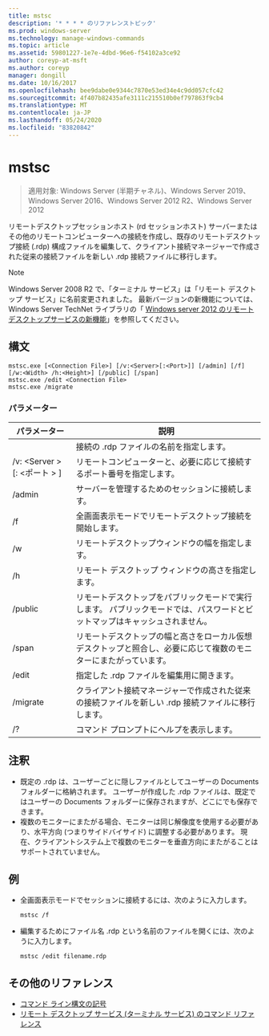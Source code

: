 ```yaml
---
title: mstsc
description: '* * * * のリファレンストピック'
ms.prod: windows-server
ms.technology: manage-windows-commands
ms.topic: article
ms.assetid: 59801227-1e7e-4dbd-96e6-f54102a3ce92
author: coreyp-at-msft
ms.author: coreyp
manager: dongill
ms.date: 10/16/2017
ms.openlocfilehash: bee9dabe0e9344c7870e53ed34e4c9dd057cfc42
ms.sourcegitcommit: 4f407b82435afe3111c215510b0ef797863f9cb4
ms.translationtype: MT
ms.contentlocale: ja-JP
ms.lasthandoff: 05/24/2020
ms.locfileid: "83820842"
---
```

# <a name="mstsc"></a>mstsc

> 適用対象: Windows Server (半期チャネル)、Windows Server 2019、Windows Server 2016、Windows Server 2012 R2、Windows Server 2012

リモートデスクトップセッションホスト (rd セッションホスト) サーバーまたはその他のリモートコンピューターへの接続を作成し、既存のリモートデスクトップ接続 (.rdp) 構成ファイルを編集して、クライアント接続マネージャーで作成された従来の接続ファイルを新しい .rdp 接続ファイルに移行します。

> [!NOTE]
> Windows Server 2008 R2 で、「ターミナル サービス」は「リモート デスクトップ サービス」に名前変更されました。 最新バージョンの新機能については、Windows Server TechNet ライブラリの「 [Windows server 2012 のリモートデスクトップサービスの新機能](https://technet.microsoft.com/library/hh831527)」を参照してください。

## <a name="syntax"></a>構文
```
mstsc.exe [<Connection File>] [/v:<Server>[:<Port>]] [/admin] [/f] [/w:<Width> /h:<Height>] [/public] [/span]
mstsc.exe /edit <Connection File>
mstsc.exe /migrate
```

### <a name="parameters"></a>パラメーター

|        パラメーター        |                                                         説明                                                         |
|-------------------------|-----------------------------------------------------------------------------------------------------------------------------|
|    <Connection File>    |                                   接続の .rdp ファイルの名前を指定します。                                    |
|  /v: <Server \> [: <ポート \> ] |                リモートコンピューターと、必要に応じて接続するポート番号を指定します。                 |
|         /admin          |                                   サーバーを管理するためのセッションに接続します。                                   |
|           /f            |                                    全画面表示モードでリモートデスクトップ接続を開始します。                                    |
|       /w<Width>        |                                      リモートデスクトップウィンドウの幅を指定します。                                      |
|       /h<Height>       |                                     リモート デスクトップ ウィンドウの高さを指定します。                                      |
|         /public         |                  リモートデスクトップをパブリックモードで実行します。 パブリックモードでは、パスワードとビットマップはキャッシュされません。                  |
|          /span          | リモートデスクトップの幅と高さをローカル仮想デスクトップと照合し、必要に応じて複数のモニターにまたがっています。 |
| /edit<Connection File> |                                         指定した .rdp ファイルを編集用に開きます。                                          |
|        /migrate         |       クライアント接続マネージャーで作成された従来の接続ファイルを新しい .rdp 接続ファイルに移行します。       |
|           /?            |                                            コマンド プロンプトにヘルプを表示します。                                             |

## <a name="remarks"></a>注釈
-   既定の .rdp は、ユーザーごとに隠しファイルとしてユーザーの Documents フォルダーに格納されます。 ユーザーが作成した .rdp ファイルは、既定ではユーザーの Documents フォルダーに保存されますが、どこにでも保存できます。
-   複数のモニターにまたがる場合、モニターは同じ解像度を使用する必要があり、水平方向 (つまりサイドバイサイド) に調整する必要があります。 現在、クライアントシステム上で複数のモニターを垂直方向にまたがることはサポートされていません。

## <a name="examples"></a>例
-   全画面表示モードでセッションに接続するには、次のように入力します。
    ```
    mstsc /f
    ```
-   編集するためにファイル名 .rdp という名前のファイルを開くには、次のように入力します。
    ```
    mstsc /edit filename.rdp
    ```

## <a name="additional-references"></a>その他のリファレンス
- [コマンド ライン構文の記号](command-line-syntax-key.md)
-   [リモート デスクトップ サービス (ターミナル サービス) のコマンド リファレンス](remote-desktop-services-terminal-services-command-reference.md)
